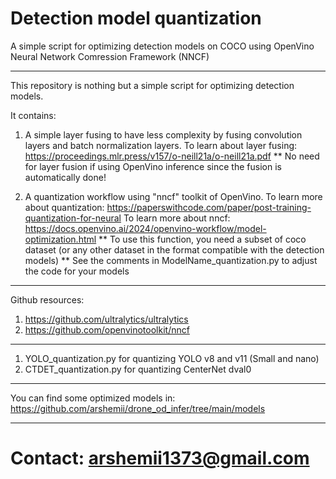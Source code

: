 # Detection model quantization
A simple script for optimizing detection models on COCO using OpenVino Neural Network Comression Framework (NNCF)


--------------------------------
This repository is nothing but a simple script for optimizing detection models.

It contains:
1. A simple layer fusing to have less complexity by fusing convolution layers and batch normalization layers.
   To learn about layer fusing:          https://proceedings.mlr.press/v157/o-neill21a/o-neill21a.pdf
   ** No need for layer fusion if using OpenVino inference since the fusion is automatically done!
   
2. A quantization workflow using "nncf" toolkit of OpenVino.
   To learn more about quantization:     https://paperswithcode.com/paper/post-training-quantization-for-neural
   To learn more about nncf:             https://docs.openvino.ai/2024/openvino-workflow/model-optimization.html
   ** To use this function, you need a subset of coco dataset (or any other dataset in the format compatible with the detection models)
   ** See the comments in ModelName_quantization.py to adjust the code for your models
--------------------------------
Github resources:
1. https://github.com/ultralytics/ultralytics
2. https://github.com/openvinotoolkit/nncf

--------------------------------
1. YOLO_quantization.py for quantizing YOLO v8 and v11 (Small and nano)
2. CTDET_quantization.py for quantizing CenterNet dval0
--------------------------------
You can find some optimized models in:
   https://github.com/arshemii/drone_od_infer/tree/main/models

--------------------------------
# Contact: arshemii1373@gmail.com
